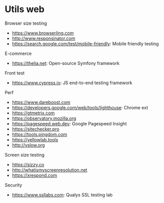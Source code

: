 # Utils web

Browser size testing
* https://www.browserling.com
* http://www.responsinator.com
* https://search.google.com/test/mobile-friendly: Mobile friendly testing

E-commerce
* https://thelia.net: Open-source Symfony framework

Front test
* https://www.cypress.io: JS end-to-end testing framework

Perf
* https://www.dareboost.com
* https://developers.google.com/web/tools/lighthouse: Chrome ext
* https://gtmetrix.com
* https://observatory.mozilla.org
* https://pagespeed.web.dev: Google Pagespeed Insight
* https://sitechecker.pro
* https://tools.pingdom.com
* https://yellowlab.tools
* http://yslow.org

Screen size testing
* https://sizzy.co
* http://whatismyscreenresolution.net
* https://xrespond.com

Security
* https://www.ssllabs.com: Qualys SSL testing lab

